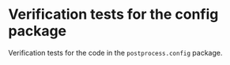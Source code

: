 # Verification tests for the config package

Verification tests for the code in the `postprocess.config` package.
